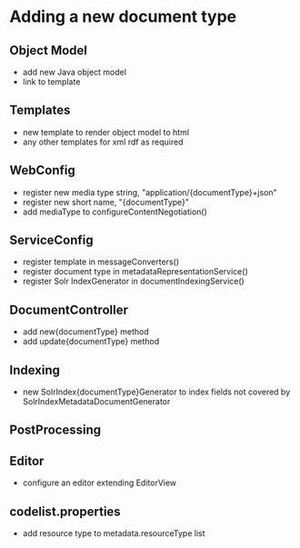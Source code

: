 # Adding a new document type

## Object Model

* add new Java object model
* link to template

## Templates

* new template to render object model to html
* any other templates for xml rdf as required

## WebConfig

* register new media type string, "application/{documentType}+json"
* register new short name, "{documentType}"
* add mediaType to configureContentNegotiation()

## ServiceConfig

* register template in messageConverters()
* register document type in metadataRepresentationService()
* register Solr IndexGenerator in documentIndexingService()

## DocumentController

* add new{documentType} method
* add update{documentType} method

## Indexing

* new SolrIndex{documentType}Generator to index fields not covered by SolrIndexMetadataDocumentGenerator

## PostProcessing

## Editor

* configure an editor extending EditorView

## codelist.properties

* add resource type to metadata.resourceType list
